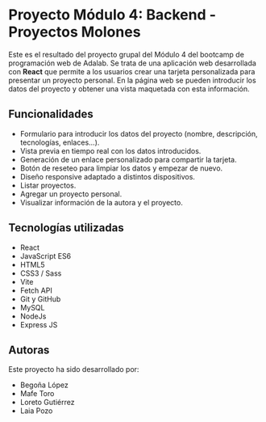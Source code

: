 # Proyecto Módulo 4: Backend - Proyectos Molones
Este es el resultado del proyecto grupal del Módulo 4 del bootcamp de programación web de Adalab. Se trata de una aplicación web desarrollada con **React** que permite a los usuarios crear una tarjeta personalizada para presentar un proyecto personal. 
En la página web se pueden introducir los datos del proyecto y obtener una vista maquetada con esta información.

## Funcionalidades
- Formulario para introducir los datos del proyecto (nombre, descripción, tecnologías, enlaces...).
- Vista previa en tiempo real con los datos introducidos.
- Generación de un enlace personalizado para compartir la tarjeta.
- Botón de reseteo para limpiar los datos y empezar de nuevo.
- Diseño responsive adaptado a distintos dispositivos.
- Listar proyectos.
- Agregar un proyecto personal.
- Visualizar información de la autora y el proyecto.
  
## Tecnologías utilizadas
- React
- JavaScript ES6
- HTML5
- CSS3 / Sass
- Vite
- Fetch API
- Git y GitHub
- MySQL
- NodeJs
- Express JS

## Autoras
Este proyecto ha sido desarrollado por:
- Begoña López
- Mafe Toro
- Loreto Gutiérrez
- Laia Pozo

